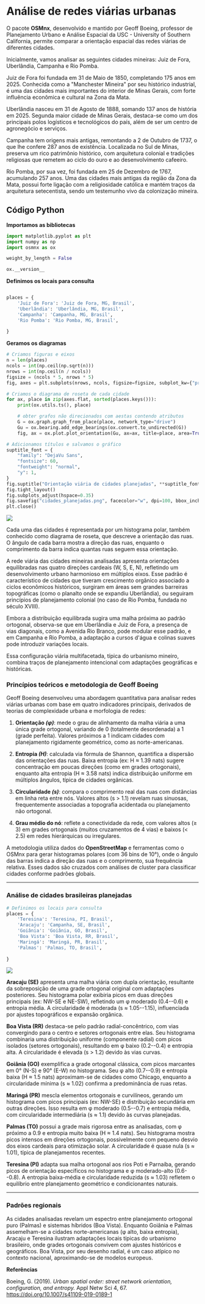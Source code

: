 # Análise de redes viárias urbanas

O pacote **OSMnx**, desenvolvido e mantido por Geoff Boeing, professor
de Planejamento Urbano e Análise Espacial da USC - University of
Southern California, permite comparar a orientação espacial das redes
viárias de diferentes cidades.

Inicialmente, vamos analisar as seguintes cidades mineiras: Juiz de
Fora, Uberlândia, Campanha e Rio Pomba.

Juiz de Fora foi fundada em 31 de Maio de 1850, completando 175 anos em
2025. Conhecida como a \"Manchester Mineira\" por seu histórico
industrial, é uma das cidades mais importantes do interior de Minas
Gerais, com forte influência econômica e cultural na Zona da Mata.

Uberlândia nasceu em 31 de Agosto de 1888, somando 137 anos de história
em 2025. Segunda maior cidade de Minas Gerais, destaca-se como um dos
principais polos logísticos e tecnológicos do país, além de ser um
centro de agronegócio e serviços.

Campanha tem origens mais antigas, remontando a 2 de Outubro de 1737, o
que lhe confere 287 anos de existência. Localizada no Sul de Minas,
preserva um rico patrimônio histórico, com arquitetura colonial e
tradições religiosas que remetem ao ciclo do ouro e ao desenvolvimento
cafeeiro.

Rio Pomba, por sua vez, foi fundada em 25 de Dezembro de 1767,
acumulando 257 anos. Uma das cidades mais antigas da região da Zona da
Mata, possui forte ligação com a religiosidade católica e mantém traços
da arquitetura setecentista, sendo um testemunho vivo da colonização
mineira.

## Código Python

**Importamos as bibliotecas**
``` python
import matplotlib.pyplot as plt
import numpy as np
import osmnx as ox

weight_by_length = False

ox.__version__
```

**Definimos os locais para consulta**
``` python

places = {
    'Juiz de Fora': 'Juiz de Fora, MG, Brasil',
    'Uberlândia': 'Uberlândia, MG, Brasil',
    'Campanha': 'Campanha, MG, Brasil',
    'Rio Pomba': 'Rio Pomba, MG, Brasil',
      
}
```
**Geramos os diagramas**
``` python
# Criamos figuras e eixos
n = len(places)
ncols = int(np.ceil(np.sqrt(n)))
nrows = int(np.ceil(n / ncols))
figsize = (ncols * 5, nrows * 5)
fig, axes = plt.subplots(nrows, ncols, figsize=figsize, subplot_kw={"projection": "polar"})

# Criamos o diagrama de roseta de cada cidade
for ax, place in zip(axes.flat, sorted(places.keys())):
    print(ox.utils.ts(), place)

    # obter grafos não direcionados com aestas contendo atributos
    G = ox.graph.graph_from_place(place, network_type="drive")
    Gu = ox.bearing.add_edge_bearings(ox.convert.to_undirected(G))
    fig, ax = ox.plot.plot_orientation(Gu, ax=ax, title=place, area=True)

# Adicionamos títulos e salvamos o gráfico
suptitle_font = {
    "family": "DejaVu Sans",
    "fontsize": 60,
    "fontweight": "normal",
    "y": 1,
}
fig.suptitle("Orientação viária de cidades planejadas", **suptitle_font)
fig.tight_layout()
fig.subplots_adjust(hspace=0.35) 
fig.savefig("cidades_planejadas.png", facecolor="w", dpi=100, bbox_inches="tight")
plt.close()
```
![](rede_viaria.png)

Cada uma das cidades é representada por um histograma polar, também
conhecido como diagrama de roseta, que descreve a orientação das ruas. O
ângulo de cada barra mostra a direção das ruas, enquanto o comprimento
da barra indica quantas ruas seguem essa orientação.

A rede viária das cidades mineiras analisadas apresenta orientações
equilibradas nas quatro direções cardeais (W, S, E, N), refletindo um
desenvolvimento urbano harmonioso em múltiplos eixos. Esse padrão é
característico de cidades que tiveram crescimento orgânico associado a
ciclos econômicos históricos, surgiram em áreas sem grandes barreiras
topográficas (como o planalto onde se expandiu Uberlândia), ou seguiram
princípios de planejamento colonial (no caso de Rio Pomba, fundada no
século XVIII).

Embora a distribuição equilibrada sugira uma malha próxima ao padrão
ortogonal, observa-se que em Uberlândia e Juiz de Fora, a presença de
vias diagonais, como a Avenida Rio Branco, pode modular esse padrão, e
em Campanha e Rio Pomba, a adaptação a cursos d\'água e colinas suaves
pode introduzir variações locais.

Essa configuração viária multifacetada, típica do urbanismo mineiro,
combina traços de planejamento intencional com adaptações geográficas e
históricas.

### Princípios teóricos e metodologia de Geoff Boeing

Geoff Boeing desenvolveu uma abordagem quantitativa para analisar redes
viárias urbanas com base em quatro indicadores principais, derivados de
teorias de complexidade urbana e morfologia de redes:

1.  **Orientação *(φ)***: mede o grau de alinhamento da malha viária a
    uma única grade ortogonal, variando de 0 (totalmente desordenada) a
    1 (grade perfeita). Valores próximos a 1 indicam cidades com
    planejamento rigidamente geométrico, como as norte-americanas.

2.  **Entropia *(H)***: calculada via fórmula de Shannon, quantifica a
    dispersão das orientações das ruas. Baixa entropia (ex: H ≈ 1.39
    nats) sugere concentração em poucas direções (como em grades
    ortogonais), enquanto alta entropia (H ≈ 3.58 nats) indica
    distribuição uniforme em múltiplos ângulos, típica de cidades
    orgânicas.

3.  **Circularidade *(s)***: compara o comprimento real das ruas com
    distâncias em linha reta entre nós. Valores altos (s \> 1.1) revelam
    ruas sinuosas, frequentemente associadas a topografia acidentada ou
    planejamento não ortogonal.

4.  **Grau médio do nó**: reflete a conectividade da rede, com valores
    altos (≥ 3) em grades ortogonais (muitos cruzamentos de 4 vias) e
    baixos (\< 2.5) em redes hierárquicas ou irregulares.

A metodologia utiliza dados do **OpenStreetMap** e ferramentas como o
OSMnx para gerar histogramas polares (com 36 bins de 10°), onde o ângulo
das barras indica a direção das ruas e o comprimento, sua frequência
relativa. Esses dados são cruzados com análises de cluster para
classificar cidades conforme padrões globais.

------------------------------------------------------------------------

### Análise de cidades brasileiras planejadas


``` python
# Definimos os locais para consulta
places = {
    'Teresina': 'Teresina, PI, Brasil',
    'Aracaju': 'Campanha, SE, Brasil',
    'Goiânia': 'Goiânia, GO, Brasil',
    'Boa Vista': 'Boa Vista, RR, Brasil',
    'Maringá': 'Maringá, PR, Brasil',
    'Palmas': 'Palmas, TO, Brasil',
   
}
```
![](cidades_planejadas.png)

**Aracaju (SE)** apresenta uma malha viária com dupla orientação,
resultante da sobreposição de uma grade ortogonal original com
adaptações posteriores. Seu histograma polar exibiria picos em duas
direções principais (ex: NW-SE e NE-SW), refletindo um φ moderado
(0.4--0.6) e entropia média. A circularidade é moderada (s ≈
1.05--1.15), influenciada por ajustes topográficos e expansão orgânica.

**Boa Vista (RR)** destaca-se pelo padrão radial-concêntrico, com vias
convergindo para o centro e setores ortogonais entre elas. Seu
histograma combinaria uma distribuição uniforme (componente radial) com
picos isolados (setores ortogonais), resultando em φ baixo (0.2--0.4) e
entropia alta. A circularidade é elevada (s \> 1.2) devido às vias
curvas.

**Goiânia (GO)** exemplifica a grade ortogonal clássica, com picos
marcantes em 0° (N-S) e 90° (E-W) no histograma. Seu φ alto (0.7--0.9) e
entropia baixa (H ≈ 1.5 nats) aproximam-se de cidades como Chicago,
enquanto a circularidade mínima (s ≈ 1.02) confirma a predominância de
ruas retas.

**Maringá (PR)** mescla elementos ortogonais e curvilíneos, gerando um
histograma com picos principais (ex: NW-SE) e distribuição secundária em
outras direções. Isso resulta em φ moderado (0.5--0.7) e entropia média,
com circularidade intermediária (s ≈ 1.1) devido às curvas planejadas.

**Palmas (TO)** possui a grade mais rigorosa entre as analisadas, com φ
próximo a 0.9 e entropia muito baixa (H ≈ 1.4 nats). Seu histograma
mostra picos intensos em direções ortogonais, possivelmente com pequeno
desvio dos eixos cardeais para otimização solar. A circularidade é quase
nula (s ≈ 1.01), típica de planejamentos recentes.

**Teresina (PI)** adapta sua malha ortogonal aos rios Poti e Parnaíba,
gerando picos de orientação específicos no histograma e φ moderado-alto
(0.6--0.8). A entropia baixa-média e circularidade reduzida (s ≈ 1.03)
refletem o equilíbrio entre planejamento geométrico e condicionantes
naturais.

------------------------------------------------------------------------

### Padrões regionais

As cidades analisadas revelam um espectro entre planejamento ortogonal
puro (Palmas) e sistemas híbridos (Boa Vista). Enquanto Goiânia e Palmas
assemelham-se a cidades norte-americanas (φ alto, baixa entropia),
Aracaju e Teresina ilustram adaptações locais típicas do urbanismo
brasileiro, onde grades ortogonais convivem com ajustes históricos e
geográficos. Boa Vista, por seu desenho radial, é um caso atípico no
contexto nacional, aproximando-se de modelos europeus.




**Referências**

Boeing, G. (2019). *Urban spatial order: street network orientation,
configuration, and entropy.* Appl Netw Sci 4, 67.
<https://doi.org/10.1007/s41109-019-0189-1>




